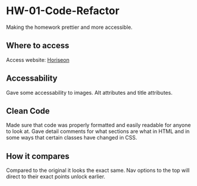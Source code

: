 # HW-01-Code-Refactor
Making the homework prettier and more accessible. 

## Where to access
Access website: <a href="#">Horiseon</a>

## Accessability
Gave some accessability to images. Alt attributes and title attributes.

## Clean Code
Made sure that code was properly formatted and easily readable for anyone to look at.
Gave detail comments for what sections are what in HTML and in some ways that certain classes have changed in CSS.

## How it compares
Compared to the original it looks the exact same. Nav options to the top will direct to their exact points unlock earlier.